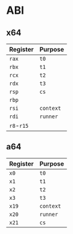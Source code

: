# ABI

## x64

| Register   | Purpose   |
| ---------- | --------- |
| `rax`      | `t0`      |
| `rbx`      | `t1`      |
| `rcx`      | `t2`      |
| `rdx`      | `t3`      |
| `rsp`      | `cs`      |
| `rbp`      |           |
| `rsi`      | `context` |
| `rdi`      | `runner`  |
| `r8`-`r15` |           |

## a64

| Register   | Purpose   |
| ---------- | --------- |
| `x0`       | `t0`      |
| `x1`       | `t1`      |
| `x2`       | `t2`      |
| `x3`       | `t3`      |
| `x19`      | `context` |
| `x20`      | `runner`  |
| `x21`      | `cs`      |
